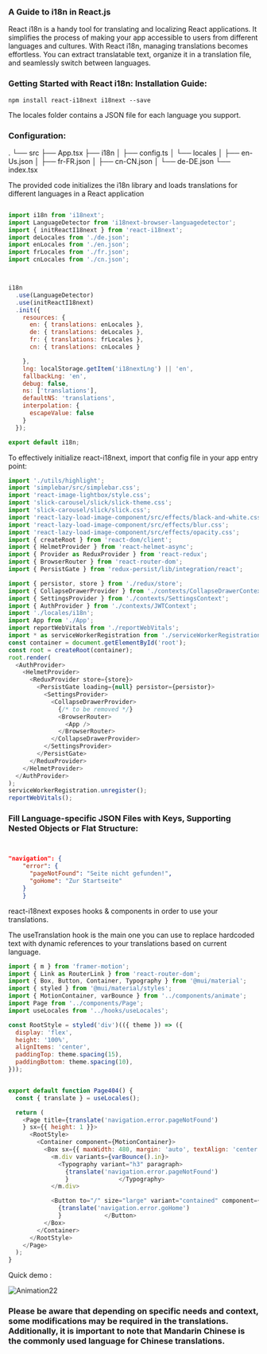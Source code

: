 ### A Guide to i18n in React.js


React i18n is a handy tool for translating and localizing React applications. It simplifies the process of making your app accessible to users from different languages and cultures. With React i18n, managing translations becomes effortless. You can extract translatable text, organize it in a translation file, and seamlessly switch between languages. 

### Getting Started with React i18n: Installation Guide:

`npm install react-i18next i18next --save`



The locales folder contains a JSON file for each language you support. 

### Configuration:
.
└── src
    ├── App.tsx
    ├── i18n
    │   ├── config.ts
    │   └── locales
    │       ├── en-Us.json
    │       ├── fr-FR.json
    │       ├── cn-CN.json
    │       └── de-DE.json
    └── index.tsx



 The provided code initializes the i18n library and loads translations for different languages in a React application
```js

import i18n from 'i18next';
import LanguageDetector from 'i18next-browser-languagedetector';
import { initReactI18next } from 'react-i18next';
import deLocales from './de.json';
import enLocales from './en.json';
import frLocales from './fr.json';
import cnLocales from './cn.json';



i18n
  .use(LanguageDetector)
  .use(initReactI18next)
  .init({
    resources: {
      en: { translations: enLocales },
      de: { translations: deLocales },
      fr: { translations: frLocales },
      cn: { translations: cnLocales }

    },
    lng: localStorage.getItem('i18nextLng') || 'en',
    fallbackLng: 'en',
    debug: false,
    ns: ['translations'],
    defaultNS: 'translations',
    interpolation: {
      escapeValue: false
    }
  });

export default i18n;

```




To effectively initialize react-i18next, import that config file in your app entry point:
```js
import './utils/highlight';
import 'simplebar/src/simplebar.css';
import 'react-image-lightbox/style.css';
import 'slick-carousel/slick/slick-theme.css';
import 'slick-carousel/slick/slick.css';
import 'react-lazy-load-image-component/src/effects/black-and-white.css';
import 'react-lazy-load-image-component/src/effects/blur.css';
import 'react-lazy-load-image-component/src/effects/opacity.css';
import { createRoot } from 'react-dom/client';
import { HelmetProvider } from 'react-helmet-async';
import { Provider as ReduxProvider } from 'react-redux';
import { BrowserRouter } from 'react-router-dom';
import { PersistGate } from 'redux-persist/lib/integration/react';

import { persistor, store } from './redux/store';
import { CollapseDrawerProvider } from './contexts/CollapseDrawerContext';
import { SettingsProvider } from './contexts/SettingsContext';
import { AuthProvider } from './contexts/JWTContext';
import './locales/i18n';
import App from './App';
import reportWebVitals from './reportWebVitals';
import * as serviceWorkerRegistration from './serviceWorkerRegistration';
const container = document.getElementById('root');
const root = createRoot(container);
root.render(
  <AuthProvider>
    <HelmetProvider>
      <ReduxProvider store={store}>
        <PersistGate loading={null} persistor={persistor}>
          <SettingsProvider>
            <CollapseDrawerProvider>
              {/* to be removed */}
              <BrowserRouter>
                <App />
              </BrowserRouter>
            </CollapseDrawerProvider>
          </SettingsProvider>
        </PersistGate>
      </ReduxProvider>
    </HelmetProvider>
  </AuthProvider>
);
serviceWorkerRegistration.unregister();
reportWebVitals();

```


### Fill Language-specific JSON Files with Keys, Supporting Nested Objects or Flat Structure:


```JSON


"navigation": {
    "error": {
      "pageNotFound": "Seite nicht gefunden!",
      "goHome": "Zur Startseite"
    }
	}
```



react-i18next exposes hooks & components in order to use your translations.

The useTranslation hook is the main one you can use to replace hardcoded text with dynamic references to your translations based on current language.



```js
import { m } from 'framer-motion';
import { Link as RouterLink } from 'react-router-dom';
import { Box, Button, Container, Typography } from '@mui/material';
import { styled } from '@mui/material/styles';
import { MotionContainer, varBounce } from '../components/animate';
import Page from '../components/Page';
import useLocales from '../hooks/useLocales';

const RootStyle = styled('div')(({ theme }) => ({
  display: 'flex',
  height: '100%',
  alignItems: 'center',
  paddingTop: theme.spacing(15),
  paddingBottom: theme.spacing(10),
}));


export default function Page404() {
  const { translate } = useLocales();

  return (
    <Page title={translate('navigation.error.pageNotFound')
    } sx={{ height: 1 }}>
      <RootStyle>
        <Container component={MotionContainer}>
          <Box sx={{ maxWidth: 480, margin: 'auto', textAlign: 'center' }}>
            <m.div variants={varBounce().in}>
              <Typography variant="h3" paragraph>
                {translate('navigation.error.pageNotFound')
                }              </Typography>
            </m.div>

            <Button to="/" size="large" variant="contained" component={RouterLink}>
              {translate('navigation.error.goHome')
              }            </Button>
          </Box>
        </Container>
      </RootStyle>
    </Page>
  );
}
```

Quick demo : 

![Animation22](https://github.com/Azriiii/Redux_project/assets/47857678/5dd901d4-4d13-4559-bee6-7a6b99a97217)


### Please be aware that depending on specific needs and context, some modifications may be required in the translations. Additionally, it is important to note that Mandarin Chinese is the commonly used language for Chinese translations.
